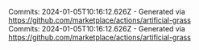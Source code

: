 Commits: 2024-01-05T10:16:12.626Z - Generated via https://github.com/marketplace/actions/artificial-grass
<br>
Commits: 2024-01-05T10:16:12.626Z - Generated via https://github.com/marketplace/actions/artificial-grass
<br>
